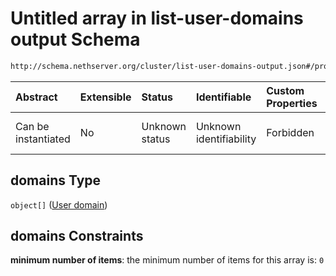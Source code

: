 # Untitled array in list-user-domains output Schema

```txt
http://schema.nethserver.org/cluster/list-user-domains-output.json#/properties/domains
```



| Abstract            | Extensible | Status         | Identifiable            | Custom Properties | Additional Properties | Access Restrictions | Defined In                                                                                      |
| :------------------ | :--------- | :------------- | :---------------------- | :---------------- | :-------------------- | :------------------ | :---------------------------------------------------------------------------------------------- |
| Can be instantiated | No         | Unknown status | Unknown identifiability | Forbidden         | Allowed               | none                | [list-user-domains-output.json\*](cluster/list-user-domains-output.json "open original schema") |

## domains Type

`object[]` ([User domain](list-user-domains-output-defs-user-domain.md))

## domains Constraints

**minimum number of items**: the minimum number of items for this array is: `0`
